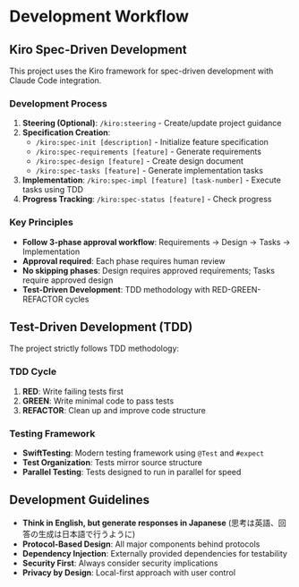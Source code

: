 # Development Workflow

## Kiro Spec-Driven Development
This project uses the Kiro framework for spec-driven development with Claude Code integration.

### Development Process
1. **Steering (Optional)**: `/kiro:steering` - Create/update project guidance
2. **Specification Creation**:
   - `/kiro:spec-init [description]` - Initialize feature specification
   - `/kiro:spec-requirements [feature]` - Generate requirements
   - `/kiro:spec-design [feature]` - Create design document
   - `/kiro:spec-tasks [feature]` - Generate implementation tasks
3. **Implementation**: `/kiro:spec-impl [feature] [task-number]` - Execute tasks using TDD
4. **Progress Tracking**: `/kiro:spec-status [feature]` - Check progress

### Key Principles
- **Follow 3-phase approval workflow**: Requirements → Design → Tasks → Implementation
- **Approval required**: Each phase requires human review
- **No skipping phases**: Design requires approved requirements; Tasks require approved design
- **Test-Driven Development**: TDD methodology with RED-GREEN-REFACTOR cycles

## Test-Driven Development (TDD)
The project strictly follows TDD methodology:

### TDD Cycle
1. **RED**: Write failing tests first
2. **GREEN**: Write minimal code to pass tests
3. **REFACTOR**: Clean up and improve code structure

### Testing Framework
- **SwiftTesting**: Modern testing framework using `@Test` and `#expect`
- **Test Organization**: Tests mirror source structure
- **Parallel Testing**: Tests designed to run in parallel for speed

## Development Guidelines
- **Think in English, but generate responses in Japanese** (思考は英語、回答の生成は日本語で行うように)
- **Protocol-Based Design**: All major components behind protocols
- **Dependency Injection**: Externally provided dependencies for testability
- **Security First**: Always consider security implications
- **Privacy by Design**: Local-first approach with user control